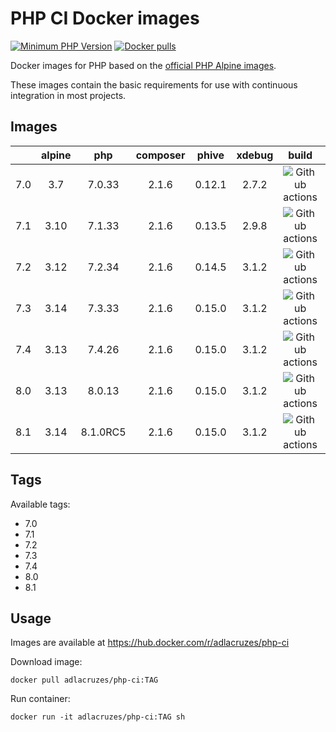 # PHP CI Docker images

[![Minimum PHP Version](https://img.shields.io/badge/php-%3E%3D%207.0-8892BF.svg?style=square)](https://php.net/)
[![Docker pulls](https://img.shields.io/docker/pulls/adlacruzes/php-ci?style=square)](https://hub.docker.com/r/adlacruzes/php-ci)

Docker images for PHP based on the [official PHP Alpine images](https://hub.docker.com/r/_/php/).

These images contain the basic requirements for use with continuous integration in most projects.

## Images

|     | alpine | php    | composer | phive  | xdebug | build | size
| --- | :---:  | :---:  | :---:    | :---:  |:------:| :---: | :---:
| 7.0 | 3.7    | 7.0.33 | 2.1.6 | 0.12.1 | 2.7.2  | ![Github actions](https://github.com/adlacruzes/php-ci-docker/actions/workflows/php-7.0--docker-build-push.yml/badge.svg?branch=master) | ![](https://img.shields.io/docker/image-size/adlacruzes/php-ci/7.0?style=square)
| 7.1 | 3.10   | 7.1.33 | 2.1.6 | 0.13.5 | 2.9.8  | ![Github actions](https://github.com/adlacruzes/php-ci-docker/actions/workflows/php-7.1--docker-build-push.yml/badge.svg?branch=master) | ![](https://img.shields.io/docker/image-size/adlacruzes/php-ci/7.1?style=square)
| 7.2 | 3.12   | 7.2.34 | 2.1.6 | 0.14.5 | 3.1.2  | ![Github actions](https://github.com/adlacruzes/php-ci-docker/actions/workflows/php-7.2--docker-build-push.yml/badge.svg?branch=master) | ![](https://img.shields.io/docker/image-size/adlacruzes/php-ci/7.2?style=square)
| 7.3 | 3.14   | 7.3.33 | 2.1.6 | 0.15.0 | 3.1.2  | ![Github actions](https://github.com/adlacruzes/php-ci-docker/actions/workflows/php-7.3-docker-build-push.yml/badge.svg?branch=master) | ![](https://img.shields.io/docker/image-size/adlacruzes/php-ci/7.3?style=square)
| 7.4 | 3.13   | 7.4.26 | 2.1.6 | 0.15.0 | 3.1.2  | ![Github actions](https://github.com/adlacruzes/php-ci-docker/actions/workflows/php-7.4-docker-build-push.yml/badge.svg?branch=master) | ![](https://img.shields.io/docker/image-size/adlacruzes/php-ci/7.4?style=square)
| 8.0 | 3.13   | 8.0.13 | 2.1.6 | 0.15.0 | 3.1.2  | ![Github actions](https://github.com/adlacruzes/php-ci-docker/actions/workflows/php-8.0-docker-build-push.yml/badge.svg?branch=master) | ![](https://img.shields.io/docker/image-size/adlacruzes/php-ci/8.0?style=square)
| 8.1 | 3.14   | 8.1.0RC5 | 2.1.6 | 0.15.0 | 3.1.2  | ![Github actions](https://github.com/adlacruzes/php-ci-docker/actions/workflows/php-8.1-docker-build-push.yml/badge.svg?branch=master) | ![](https://img.shields.io/docker/image-size/adlacruzes/php-ci/8.1?style=square)

## Tags

Available tags:

* 7.0
* 7.1
* 7.2
* 7.3
* 7.4
* 8.0
* 8.1

## Usage

Images are available at https://hub.docker.com/r/adlacruzes/php-ci

Download image:

```
docker pull adlacruzes/php-ci:TAG
```

Run container:

```
docker run -it adlacruzes/php-ci:TAG sh
```
